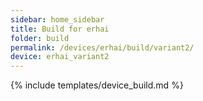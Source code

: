 ```yaml
---
sidebar: home_sidebar
title: Build for erhai
folder: build
permalink: /devices/erhai/build/variant2/
device: erhai_variant2
---
```

{% include templates/device_build.md %}
